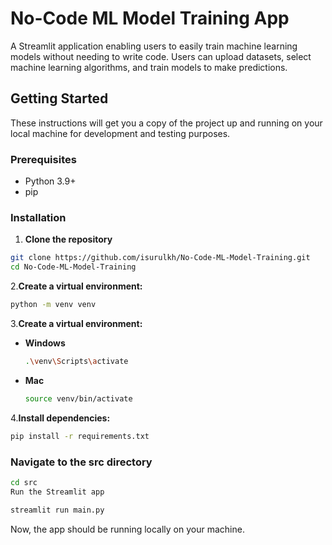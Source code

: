 # No-Code ML Model Training App

A Streamlit application enabling users to easily train machine learning models without needing to write code. Users can upload datasets, select machine learning algorithms, and train models to make predictions.

## Getting Started

These instructions will get you a copy of the project up and running on your local machine for development and testing purposes.

### Prerequisites

- Python 3.9+
- pip

### Installation

1. **Clone the repository**
```bash
git clone https://github.com/isurulkh/No-Code-ML-Model-Training.git
cd No-Code-ML-Model-Training
  ```
2.**Create a virtual environment:**

  ```bash
  python -m venv venv
  
  ```
3.**Create a virtual environment:**

  * **Windows**
    ```bash
    .\venv\Scripts\activate
    ```
  
 *  **Mac**
    ```bash
    source venv/bin/activate
    ```

4.**Install dependencies:**

  ```bash
  pip install -r requirements.txt
  
  ```

### Navigate to the src directory

```bash
cd src
Run the Streamlit app
```

```bash
streamlit run main.py
```

Now, the app should be running locally on your machine.
